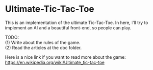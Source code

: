 # Ultimate-Tic-Tac-Toe
This is an implementation of the ultimate Tic-Tac-Toe. In here, I'll try to implement an AI and a beautiful front-end, so people can play.

TODO:<br>
(1) Write about the rules of the game.<br>
(2) Read the articles at the doc folder.<br>


Here is a nice link if you want to read more about the game:
https://en.wikipedia.org/wiki/Ultimate_tic-tac-toe
